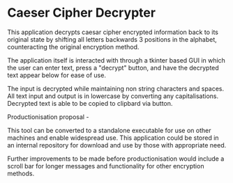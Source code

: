 # Caeser Cipher Decrypter

This application decrypts caesar cipher encrypted information back to its original state by shifting all letters backwards 3 positions in the alphabet, counteracting the original encryption method.

The application itself is interacted with through a tkinter based GUI in which the user can enter text, press a "decrypt" button, and have the decrypted text appear below for ease of use.

The input is decrypted while maintaining non string characters and spaces. All text input and output is in lowercase by converting any capitalisations. Decrypted text is able to be copied to clipbard via button.



Productionisation proposal -

This tool can be converted to a standalone executable for use on other machines and enable widespread use. This application could be stored in an internal repository for download and use by those with appropriate need.

Further improvements to be made before productionisation would include a scroll bar for longer messages and functionality for other encryption methods.
